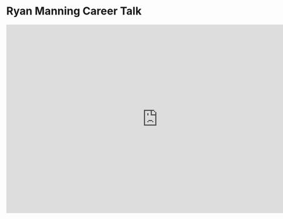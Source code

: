 # Ryan Manning Career Talk

<iframe width="800" height="500" src="https://www.youtube.com/embed/rl6FSe20G4g?si=zSvaqIkx6H8NwUmN" title="YouTube video player" frameborder="0" allow="accelerometer; autoplay; clipboard-write; encrypted-media; gyroscope; picture-in-picture; web-share" allowfullscreen=""></iframe>